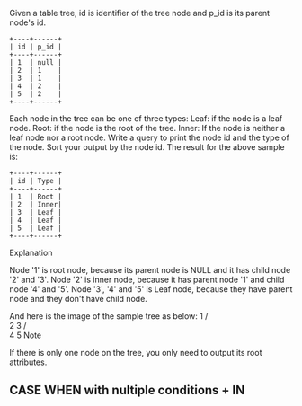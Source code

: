 Given a table tree, id is identifier of the tree node and p_id is its parent node's id.

	+----+------+
	| id | p_id |
	+----+------+
	| 1  | null |
	| 2  | 1    |
	| 3  | 1    |
	| 4  | 2    |
	| 5  | 2    |
	+----+------+
Each node in the tree can be one of three types:
Leaf: if the node is a leaf node.
Root: if the node is the root of the tree.
Inner: If the node is neither a leaf node nor a root node.
Write a query to print the node id and the type of the node. Sort your output by the node id. The result for the above sample is:

	+----+------+
	| id | Type |
	+----+------+
	| 1  | Root |
	| 2  | Inner|
	| 3  | Leaf |
	| 4  | Leaf |
	| 5  | Leaf |
	+----+------+
Explanation

Node '1' is root node, because its parent node is NULL and it has child node '2' and '3'.
Node '2' is inner node, because it has parent node '1' and child node '4' and '5'.
Node '3', '4' and '5' is Leaf node, because they have parent node and they don't have child node.

And here is the image of the sample tree as below:
			  1
			/   \
                      2       3
                    /   \
                  4       5
Note

If there is only one node on the tree, you only need to output its root attributes.

## CASE WHEN with nultiple conditions + IN